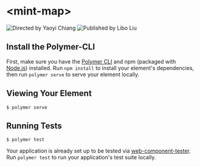 # \<mint-map\>
![Directed by Yaoyi Chiang](https://img.shields.io/badge/Yaoyi%20Chiang-Director-blue.svg)
![Published by Libo Liu](https://img.shields.io/badge/Libo%20Liu-Author-blue.svg)

## Install the Polymer-CLI

First, make sure you have the [Polymer CLI](https://www.npmjs.com/package/polymer-cli) and npm (packaged with [Node.js](https://nodejs.org)) installed. Run `npm install` to install your element's dependencies, then run `polymer serve` to serve your element locally.

## Viewing Your Element

```
$ polymer serve
```

## Running Tests

```
$ polymer test
```

Your application is already set up to be tested via [web-component-tester](https://github.com/Polymer/web-component-tester). Run `polymer test` to run your application's test suite locally.
